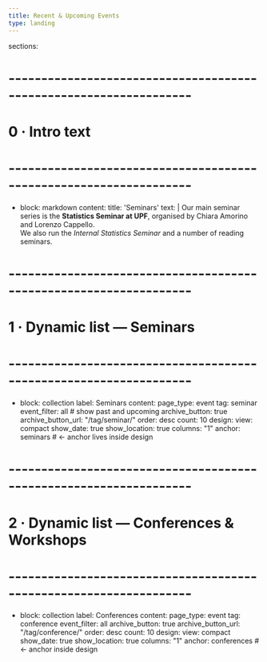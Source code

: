 ```yaml
---
title: Recent & Upcoming Events
type: landing
---
```


sections:
  # ------------------------------------------------------------------
  # 0 · Intro text
  # ------------------------------------------------------------------
  - block: markdown
    content:
      title: '<span id="seminars">Seminars</span>'
      text: |
        Our main seminar series is the **Statistics Seminar at UPF**, organised by Chiara Amorino and Lorenzo Cappello.  
        We also run the *Internal Statistics Seminar* and a number of reading seminars.

  # ------------------------------------------------------------------
  # 1 · Dynamic list — Seminars
  # ------------------------------------------------------------------
  - block: collection
    label: Seminars
    content:
      page_type: event
      tag: seminar
      event_filter: all          # show past and upcoming
      archive_button: true
      archive_button_url: "/tag/seminar/"
      order: desc
      count: 10
    design:
      view: compact
      show_date: true
      show_location: true
      columns: "1"
      anchor: seminars           # ← anchor lives inside design

  # ------------------------------------------------------------------
  # 2 · Dynamic list — Conferences & Workshops
  # ------------------------------------------------------------------
  - block: collection
    label: Conferences
    content:
      page_type: event
      tag: conference
      event_filter: all
      archive_button: true
      archive_button_url: "/tag/conference/"
      order: desc
      count: 10
    design:
      view: compact
      show_date: true
      show_location: true
      columns: "1"
      anchor: conferences        # ← anchor inside design